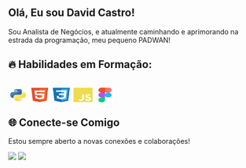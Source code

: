 ## Olá, Eu sou David Castro!
Sou Analista de Negócios, e atualmente caminhando e aprimorando na estrada da programação, meu pequeno PADWAN!
## 🔥 Habilidades em Formação:

<div style="display: inline_block"><br>
   <img align="center" alt="davi-Python" height="30" width="40" src="https://raw.githubusercontent.com/devicons/devicon/master/icons/python/python-original.svg">
   <img align="center" alt="davi-HTML" height="30" width="40" src="https://raw.githubusercontent.com/devicons/devicon/master/icons/html5/html5-original.svg">
  <img align="center" alt="davi-CSS" height="30" width="40" src="https://raw.githubusercontent.com/devicons/devicon/master/icons/css3/css3-original.svg">
  <img align="center" alt="davi-Js" height="30" width="40" src="https://raw.githubusercontent.com/devicons/devicon/master/icons/javascript/javascript-plain.svg">
   <img align="center" alt="davi-Js" height="30" width="40" src="https://raw.githubusercontent.com/devicons/devicon/master/icons/figma/figma-original.svg">
  </div>
  
## 🌐 Conecte-se Comigo
Estou sempre aberto a novas conexões e colaborações!
<div> 
  <a href="https://discord.com/channels/@me" target="_blank"><img src="https://img.shields.io/badge/Discord-7289DA?style=for-the-badge&logo=discord&logoColor=white" target="_blank"></a> 
    <a href="https://www.linkedin.com/in/david-silva-castro-silva-b76724162/" target="_blank"><img src="https://img.shields.io/badge/-LinkedIn-%230077B5?style=for-the-badge&logo=linkedin&logoColor=white" target="_blank"></a> 
  
</div>
